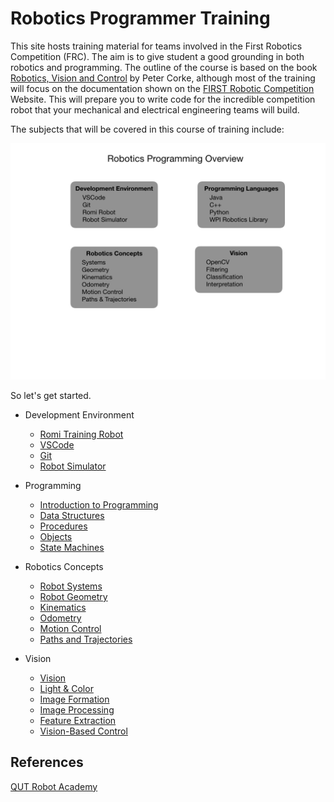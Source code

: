 # Robotics Programmer Training

This site hosts training material for teams involved in the First Robotics Competition (FRC). The aim is to give student a good grounding in both robotics and programming.  The outline of the course is based on the book [Robotics, Vision and Control](https://petercorke.com/rvc/home/) by Peter Corke, although most of the training will focus on the documentation shown on the [FIRST Robotic Competition](https://docs.wpilib.org/en/latest/index.html) Website.  This will prepare you to write code for the incredible competition robot that your mechanical and electrical engineering teams will build.

The subjects that will be covered in this course of training include:

![Course Overview](images/FRCConcepts/FRCConcepts.016.jpeg)

So let's get started.

- Development Environment
  - [Romi Training Robot](Tools/romi.md)
  - [VSCode](Tools/VSCode.md)
  - [Git](Tools/git.md) 
  - [Robot Simulator](Tools/simulator.md)
  <!-- - [BabyBot](Tools/trainingRobot.md) -->
- Programming
  - [Introduction to Programming](Programming/introProgramming)
  - [Data Structures](Programming/dataStructures)
  - [Procedures](Programming/procedures)
  - [Objects](Programming/objects)
  - [State Machines](Programming/stateMachines)

- Robotics Concepts
  - [Robot Systems](Concepts/RobotSystem/index.md)
  - [Robot Geometry](Concepts/Geometry/intro.md)
  - [Kinematics](Concepts/Kinematics/intro.md)
  - [Odometry](Concepts/Odometry/intro.md)
  - [Motion Control](Concepts/Motion/intro.md)
  - [Paths and Trajectories](Concepts/Trajectory/intro.md)
- Vision  
  - [Vision](Vision/intro.md)
  - [Light & Color](Vision/lightColor)
  - [Image Formation](Vision/imageFormation)
  - [Image Processing](Vision/imageProcessing)
  - [Feature Extraction](Vision/featureExtraction)
  - [Vision-Based Control](Vision/control)

## References
[QUT Robot Academy](https://robotacademy.net.au)
